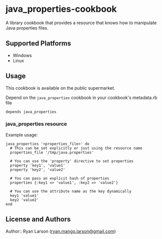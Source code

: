 # java_properties-cookbook

A library cookbook that provides a resource that knows how to manipulate Java properties files. 

## Supported Platforms

   * Windows 
   * Linux

## Usage

This cookbook is available on the public supermarket.

Depend on the `java_properties` cookbook in your cookbook's metadata.rb file
 
`depends java_properties`

### java_properties resource

Example usage:

```
java_properties '<properties_file>' do
  # This can be set explicitly or just using the resource name
  properties_file '/tmp/java.properties'
  
  # You can use the 'property' directive to set properties
  property 'key1', 'value1'
  property 'key2', 'value2'
  
  # You can pass an explicit hash of properties
  properties {:key1 => 'value1', :key2 => 'value2'}
  
  # You can use the attribute name as the key dynamically
  key1 'value1'
  key2 'value2'
end
```

## License and Authors

Author:: Ryan Larson (ryan.mango.larson@gmail.com)
